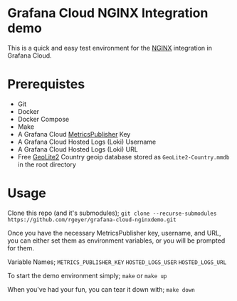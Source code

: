 # Grafana Cloud NGINX Integration demo
This is a quick and easy test environment for the [NGINX](https://grafana.com/docs/grafana-cloud/integrations/integration-nginx/) integration in Grafana Cloud.

# Prerequistes
* Git
* Docker
* Docker Compose
* Make
* A Grafana Cloud [MetricsPublisher](https://grafana.com/docs/grafana-cloud/cloud-portal/create-api-key/) Key
* A Grafana Cloud Hosted Logs (Loki) Username
* A Grafana Cloud Hosted Logs (Loki) URL
* Free [GeoLite2](https://dev.maxmind.com/geoip/geolite2-free-geolocation-data) Country geoip database stored as `GeoLite2-Country.mmdb` in the root directory

# Usage
Clone this repo (and it's submodules);
`git clone --recurse-submodules https://github.com/rgeyer/grafana-cloud-nginxdemo.git`

Once you have the necessary MetricsPublisher key, username, and URL, you can either set them as environment variables, or you will be prompted for them.

Variable Names;
`METRICS_PUBLISHER_KEY`
`HOSTED_LOGS_USER`
`HOSTED_LOGS_URL`

To start the demo environment simply;
`make` or `make up`

When you've had your fun, you can tear it down with;
`make down`
